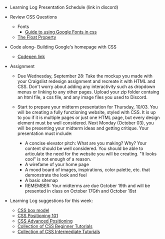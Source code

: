 * Learning Log Presentation Schedule (link in discord)
  
* Review CSS Questions
    * Fonts
        * [Guide to using Google Fonts in css](https://developers.google.com/fonts/docs/getting_started)
    * [The Float Property](https://www.w3schools.com/css/css_float.asp)

* Code along- Building Google's homepage with CSS
   * [Codepen link](https://codepen.io/callihiggins/pen/bGpOrZe)



* Assignment
    * Due Wednesday, September 28: Take the mockup you made with your Craigslist redesign assignment and recreate it with HTML and CSS. Don't worry about adding any interactivity such as dropdown menus or linking to any other pages. Upload your zip folder containg an html file, a css file, and any image files you used to Discord.
    
    * Start to prepare your midterm presentation for Thursday, 10/03. You will be creating a fully functioning website, styled with CSS. It is up to you if it is multiple pages or just one HTML page, but every design element must be well considered. Next Monday (October 03), you will be presenting your midterm ideas and getting critique. Your presentation must include:
        * A concise elevator pitch: What are you making? Why? Your content should be well considered. You should be able to articulate the need for the website you will be creating. "It looks cool" is not enough of a reason.
        * A wirefame of your home page
        * A mood board of images, inspirations, color palette, etc. that demonstrate the look and feel
        * A basic sitemap
        * REMEMBER: Your midterms are due October 19th and will be presented in class on October 17Gth and October 19st

* Learning Log suggestions for this week:
    * [CSS box model](https://css-tricks.com/the-css-box-model/)
    * [CSS Positioning 101](http://alistapart.com/article/css-positioning-101)
    * [CSS Advanced Positioning](https://internetingishard.com/html-and-css/advanced-positioning/)
    * [Collection of CSS Beginner Tutorials](https://css-tricks.com/guides/beginner/)
    * [Collection of CSS Intermediate Tutorials](https://www.htmldog.com/guides/css/intermediate/)
